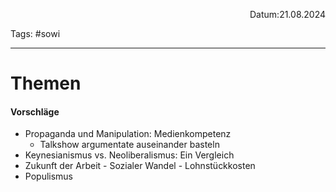 <p align="right">Datum:21.08.2024</p>

Tags: #sowi

---

# Themen
#### Vorschläge
- Propaganda und Manipulation: Medienkompetenz
	- Talkshow argumentate auseinander basteln
- Keynesianismus vs. Neoliberalismus: Ein Vergleich
- Zukunft der Arbeit - Sozialer Wandel - Lohnstückkosten
- Populismus
